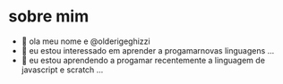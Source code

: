 # sobre mim

- 👋 ola meu nome e @olderigeghizzi
- 👀 eu estou interessado em aprender a progamarnovas linguagens ...
- 🌱 eu estou aprendendo a progamar recentemente a linguagem de javascript e scratch  ...
